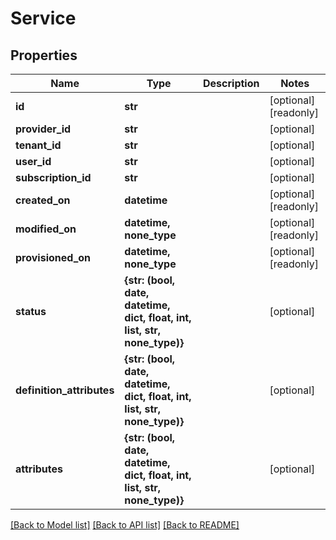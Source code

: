 # Service


## Properties
Name | Type | Description | Notes
------------ | ------------- | ------------- | -------------
**id** | **str** |  | [optional] [readonly] 
**provider_id** | **str** |  | [optional] 
**tenant_id** | **str** |  | [optional] 
**user_id** | **str** |  | [optional] 
**subscription_id** | **str** |  | [optional] 
**created_on** | **datetime** |  | [optional] [readonly] 
**modified_on** | **datetime, none_type** |  | [optional] [readonly] 
**provisioned_on** | **datetime, none_type** |  | [optional] [readonly] 
**status** | **{str: (bool, date, datetime, dict, float, int, list, str, none_type)}** |  | [optional] 
**definition_attributes** | **{str: (bool, date, datetime, dict, float, int, list, str, none_type)}** |  | [optional] 
**attributes** | **{str: (bool, date, datetime, dict, float, int, list, str, none_type)}** |  | [optional] 

[[Back to Model list]](../README.md#documentation-for-models) [[Back to API list]](../README.md#documentation-for-api-endpoints) [[Back to README]](../README.md)


